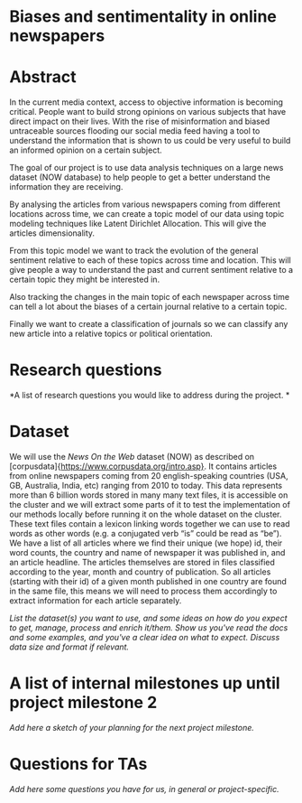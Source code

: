 # Biases and sentimentality in online newspapers

# Abstract

In the current media context, access to objective information is becoming critical. People want to build strong opinions on various subjects that have direct impact on their lives. With the rise of misinformation and biased untraceable sources flooding our social media feed having a tool to understand the information that is shown to us could be very useful to build an informed opinion on a certain subject.

The goal of our project is to use data analysis techniques on a large news dataset (NOW database) to help people to get a better understand the information they are receiving.

By analysing the articles from various newspapers coming from different locations across time, we can create a topic model of our data using topic modeling techniques like Latent Dirichlet Allocation. This will give the articles dimensionality. 

From this topic model we want to track the evolution of the general sentiment relative to each of these topics across time and location. This will give people a way to understand the past and current sentiment relative to a certain topic they might be interested in. 

Also tracking the changes in the main topic of each newspaper across time can tell a lot about the biases of a certain journal relative to a certain topic. 

Finally we want to create a classification of journals so we can classify any new article into a relative topics or political orientation. 


# Research questions
*A list of research questions you would like to address during the project. *

# Dataset
We will use the *News On the Web* dataset (NOW) as described on  [corpusdata]{https://www.corpusdata.org/intro.asp}. It contains articles from online newspapers coming from 20 english-speaking countries (USA, GB, Australia, India, etc) ranging from 2010 to today. This data represents more than 6 billion words stored in many many text files, it is accessible on the cluster and we will extract some parts of it to test the implementation of our methods locally before running it on the whole dataset on the cluster.
These text files contain a lexicon linking words together we can use to read words as other words (e.g. a conjugated verb “is” could be read as “be”). We have a list of all articles where we find their unique (we hope) id, their word counts, the country and name of newspaper it was published in, and an article headline. 
The articles themselves are stored in files classified according to the year, month and country of publication. So all articles (starting with their id) of a given month published in one country are found in the same file, this means we will need to process them accordingly to extract information for each article separately.

*List the dataset(s) you want to use, and some ideas on how do you expect to get, manage, process and enrich it/them. Show us you've read the docs and some examples, and you've a clear idea on what to expect. Discuss data size and format if relevant.*

# A list of internal milestones up until project milestone 2
*Add here a sketch of your planning for the next project milestone.*

# Questions for TAs

*Add here some questions you have for us, in general or project-specific.*
